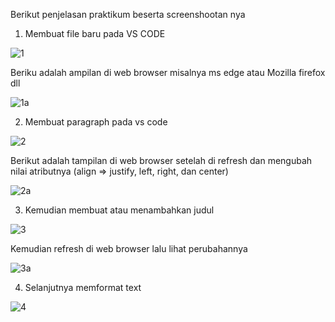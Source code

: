 Berikut penjelasan praktikum beserta screenshootan nya 

1.	Membuat file baru pada VS CODE 

![1](https://user-images.githubusercontent.com/56242226/113467799-9ced2500-946f-11eb-9a80-9a8b4ba50fdc.PNG)

Beriku adalah ampilan di web browser misalnya ms edge atau Mozilla firefox dll

![1a](https://user-images.githubusercontent.com/56242226/113468550-f73ab580-9470-11eb-943d-201fabfe9dab.PNG)

2.	Membuat paragraph pada vs code 

![2](https://user-images.githubusercontent.com/56242226/113468916-7fba5580-9473-11eb-9e39-a8a4278a7ab9.PNG)

Berikut adalah tampilan di web browser setelah di refresh dan mengubah nilai atributnya (align => justify, left, right, dan center)

![2a](https://user-images.githubusercontent.com/56242226/113468952-cd36c280-9473-11eb-97c9-dfc72b798a4e.PNG)

3. Kemudian membuat atau menambahkan judul 
 
![3](https://user-images.githubusercontent.com/56242226/113469040-8eedd300-9474-11eb-8eba-e4d0e75dac13.PNG)

Kemudian refresh di web browser lalu lihat perubahannya 

![3a](https://user-images.githubusercontent.com/56242226/113469105-1c312780-9475-11eb-868e-89596d5c830c.PNG)

4.	Selanjutnya memformat text 

![4](https://user-images.githubusercontent.com/56242226/113469142-7b8f3780-9475-11eb-9e88-2e4085f230cc.PNG)








